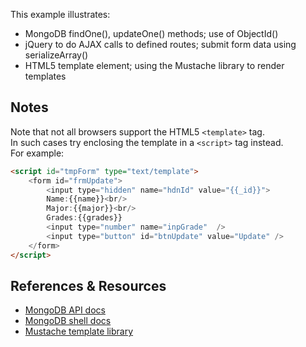This example illustrates:

- MongoDB findOne(), updateOne() methods; use of ObjectId() 
- jQuery to do AJAX calls to defined routes; submit form data using serializeArray()
- HTML5 template element; using the Mustache library to render templates

Notes
-----

Note that not all browsers support the HTML5 `<template>` tag.   
In such cases try enclosing the template in a `<script>` tag instead.   
For example:

``` html
<script id="tmpForm" type="text/template">
    <form id="frmUpdate">
		<input type="hidden" name="hdnId" value="{{_id}}">
		Name:{{name}}<br/>
		Major:{{major}}<br/>
		Grades:{{grades}}  
		<input type="number" name="inpGrade"  />
		<input type="button" id="btnUpdate" value="Update" />
	</form>
</script>
```

References & Resources
----------------------

* [MongoDB API docs](http://mongodb.github.io/node-mongodb-native/2.2/api/)
* [MongoDB shell docs](https://docs.mongodb.com/manual/crud/)
* [Mustache template library](https://github.com/janl/mustache.js#templates)